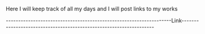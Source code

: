 Here I will keep track of all my days and I will post links to my works

-------------------------------------------------------------------Link-------------------------------------------------------------------
